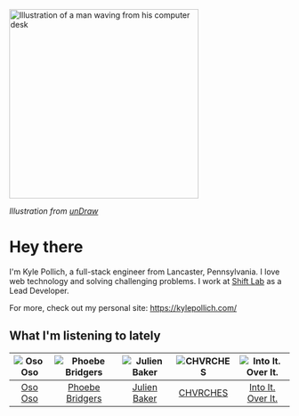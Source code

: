 <img src="https://user-images.githubusercontent.com/6766512/87306713-6f79d900-c4e6-11ea-989a-3242cbfc50c2.png" alt="Illustration of a man waving from his computer desk" height="340" />

_Illustration from [unDraw](https://undraw.co/)_

# Hey there

I'm Kyle Pollich, a full-stack engineer from Lancaster, Pennsylvania. I love web technology and solving challenging problems.
I work at [Shift Lab](https://shiftlab.co/) as a Lead Developer.

For more, check out my personal site: https://kylepollich.com/

## What I'm listening to lately

<!-- begin artists -->
  |![Oso Oso](https://i.scdn.co/image/07b3ce678f7ff5af1e25276cae9d7404bc0cd280)|![Phoebe Bridgers](https://i.scdn.co/image/3b6a427f0c54c0d116c433462ae1dd48474643d0)|![Julien Baker](https://i.scdn.co/image/d20c311a41fcb07a1c2d3775383802e71aa40c03)|![CHVRCHES](https://i.scdn.co/image/a5b058c5287ade15994f668a46f5d7f782dae97e)|![Into It. Over It.](https://i.scdn.co/image/d0333091478bfc1610647a3739a74a75e499487d)|
  |:---:|:---:|:---:|:---:|:---:|
  |[Oso Oso](https://open.spotify.com/artist/63GTn25wbdRNX3ijCHvYxD)|[Phoebe Bridgers](https://open.spotify.com/artist/1r1uxoy19fzMxunt3ONAkG)|[Julien Baker](https://open.spotify.com/artist/12zbUHbPHL5DGuJtiUfsip)|[CHVRCHES](https://open.spotify.com/artist/3CjlHNtplJyTf9npxaPl5w)|[Into It. Over It.](https://open.spotify.com/artist/1ecdmsD235x2zHCKfdL3cF)|
<!-- end artists -->
